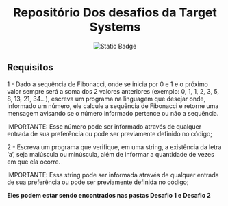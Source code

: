 <h1 align="center">Repositório Dos desafios da Target Systems</h1>

<p align="center">
  <img alt="Static Badge" src="https://img.shields.io/badge/JavaScript-%235C5C5C?style=flat-square&logo=JavaScript">
</p>
<h2>Requisitos</h2>
<p>1 - Dado a sequência de Fibonacci, onde se inicia por 0 e 1 e o próximo valor sempre será a soma dos 2 valores anteriores (exemplo: 0, 1, 1, 2, 3, 5, 8, 13, 21, 34...), escreva um programa na linguagem que desejar onde, informado um número, ele calcule a sequência de Fibonacci e retorne uma mensagem avisando se o número informado pertence ou não a sequência.</p>

<p>IMPORTANTE: Esse número pode ser informado através de qualquer entrada de sua preferência ou pode ser previamente definido no código;</p>

<p>2 - Escreva um programa que verifique, em uma string, a existência da letra ‘a’, seja maiúscula ou minúscula, além de informar a quantidade de vezes em que ela ocorre.</p>

<p>IMPORTANTE: Essa string pode ser informada através de qualquer entrada de sua preferência ou pode ser previamente definida no código;</p>

<b>Eles podem estar sendo encontrados nas pastas Desafio 1 e Desafio 2</b>

